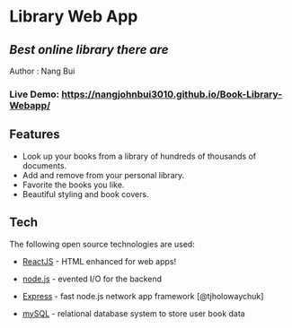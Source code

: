 # Library Web App
## _Best online library there are_
Author : Nang Bui

### Live Demo: https://nangjohnbui3010.github.io/Book-Library-Webapp/
## Features

- Look up your books from a library of hundreds of thousands of documents.
- Add and remove from your personal library.
- Favorite the books you like.
- Beautiful styling and book covers.

## Tech

The following open source technologies are used:

- [ReactJS] - HTML enhanced for web apps!
- [node.js] - evented I/O for the backend
- [Express] - fast node.js network app framework [@tjholowaychuk]
- [mySQL] - relational database system to store user book data

   [git-repo-url]: <https://github.com/joemccann/dillinger.git>
   [node.js]: <http://nodejs.org>
   [express]: <http://expressjs.com>
   [ReactJS]: <https://react.dev/>
   [mySQL]: <https://www.mysql.com/>
